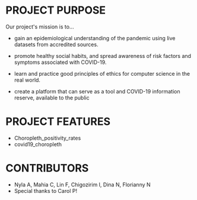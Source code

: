 # PROJECT PURPOSE
Our project's mission is to...
- gain an epidemiological understanding of the pandemic using live datasets from accredited sources.

- promote healthy social habits, and spread awareness of risk factors and symptoms associated with COVID-19.

- learn and practice good principles of ethics for computer science in the real world.

- create a platform that can serve as a tool and COVID-19 information reserve, available to the public

# PROJECT FEATURES
- Choropleth_positivity_rates
- covid19_choropleth

# CONTRIBUTORS
- Nyla A, Mahia C, Lin F, Chigozirim I, Dina N, Florianny N
- Special thanks to Carol P!
